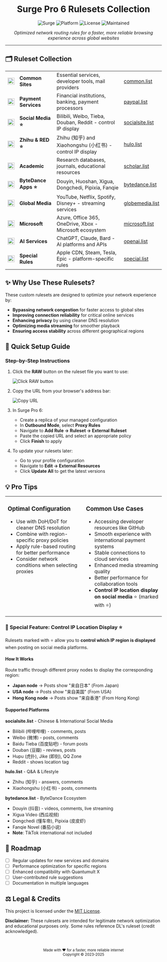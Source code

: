 <div align="center">

# Surge Pro 6 Rulesets Collection

</div>

<div align="center">

![Surge](https://img.shields.io/badge/Surge-Pro%206-4D9DE0?style=for-the-badge&logo=surge&logoColor=white)
![Platform](https://img.shields.io/badge/Platform-iOS%20%7C%20macOS-E87A90?style=for-the-badge&logo=apple&logoColor=white)
![License](https://img.shields.io/badge/License-MIT-92D293?style=for-the-badge&logo=opensourceinitiative&logoColor=white)
![Maintained](https://img.shields.io/badge/Maintained-Yes-F5C05A?style=for-the-badge&logo=github&logoColor=white)

</div>

<p align="center">
  <i>Optimized network routing rules for a faster, more reliable browsing experience across global websites</i>
</p>

<hr>

## 🗂️ Ruleset Collection

<table>
<tr>
  <td><img src="https://cdn-icons-png.flaticon.com/512/9458/9458326.png" width="22" align="center"></td>
  <td><b>Common Sites</b></td>
  <td>Essential services, developer tools, mail providers</td>
  <td><a href="https://raw.githubusercontent.com/yagami1997/Surgerulesets/main/common.list">common.list</a></td>
</tr>
<tr>
  <td><img src="https://cdn-icons-png.flaticon.com/512/2936/2936660.png" width="22" align="center"></td>
  <td><b>Payment Services</b></td>
  <td>Financial institutions, banking, payment processors</td>
  <td><a href="https://raw.githubusercontent.com/yagami1997/Surgerulesets/main/paypal.list">paypal.list</a></td>
</tr>
<tr>
  <td><img src="https://cdn-icons-png.flaticon.com/512/9073/9073032.png" width="22" align="center"></td>
  <td><b>Social Media ⭐</b></td>
  <td>Bilibili, Weibo, Tieba, Douban, Reddit - control IP display</td>
  <td><a href="https://raw.githubusercontent.com/yagami1997/Surgerulesets/main/socialsite.list">socialsite.list</a></td>
</tr>
<tr>
  <td><img src="https://cdn-icons-png.flaticon.com/512/5968/5968846.png" width="22" align="center"></td>
  <td><b>Zhihu & RED ⭐</b></td>
  <td>Zhihu (知乎) and Xiaohongshu (小红书) - control IP display</td>
  <td><a href="https://raw.githubusercontent.com/yagami1997/Surgerulesets/main/hulo.list">hulo.list</a></td>
</tr>
<tr>
  <td><img src="https://cdn-icons-png.flaticon.com/512/3330/3330314.png" width="22" align="center"></td>
  <td><b>Academic</b></td>
  <td>Research databases, journals, educational resources</td>
  <td><a href="https://raw.githubusercontent.com/yagami1997/Surgerulesets/main/scholar.list">scholar.list</a></td>
</tr>
<tr>
  <td><img src="https://cdn-icons-png.flaticon.com/512/3178/3178285.png" width="22" align="center"></td>
  <td><b>ByteDance Apps ⭐</b></td>
  <td>Douyin, Huoshan, Xigua, Dongchedi, Pipixia, Fanqie</td>
  <td><a href="https://raw.githubusercontent.com/yagami1997/Surgerulesets/main/bytedance.list">bytedance.list</a></td>
</tr>
<tr>
  <td><img src="https://cdn-icons-png.flaticon.com/512/888/888859.png" width="22" align="center"></td>
  <td><b>Global Media</b></td>
  <td>YouTube, Netflix, Spotify, Disney+ - streaming services</td>
  <td><a href="https://raw.githubusercontent.com/yagami1997/Surgerulesets/main/globemedia.list">globemedia.list</a></td>
</tr>
<tr>
  <td><img src="https://cdn-icons-png.flaticon.com/512/2504/2504929.png" width="22" align="center"></td>
  <td><b>Microsoft</b></td>
  <td>Azure, Office 365, OneDrive, Xbox - Microsoft ecosystem</td>
  <td><a href="https://raw.githubusercontent.com/yagami1997/Surgerulesets/main/microsoft.list">microsoft.list</a></td>
</tr>
<tr>
  <td><img src="https://cdn-icons-png.flaticon.com/512/5968/5968866.png" width="22" align="center"></td>
  <td><b>AI Services</b></td>
  <td>ChatGPT, Claude, Bard - AI platforms and APIs</td>
  <td><a href="https://raw.githubusercontent.com/yagami1997/Surgerulesets/main/openai.list">openai.list</a></td>
</tr>
<tr>
  <td><img src="https://cdn-icons-png.flaticon.com/512/2232/2232688.png" width="22" align="center"></td>
  <td><b>Special Rules</b></td>
  <td>Apple CDN, Steam, Tesla, Epic - platform-specific rules</td>
  <td><a href="https://raw.githubusercontent.com/yagami1997/Surgerulesets/main/special.list">special.list</a></td>
</tr>
</table>

## ✨ Why Use These Rulesets?

These custom rulesets are designed to optimize your network experience by:

- **Bypassing network congestion** for faster access to global sites
- **Improving connection reliability** for critical online services
- **Enhancing privacy** by using cleaner DNS resolution
- **Optimizing media streaming** for smoother playback
- **Ensuring access stability** across different geographical regions

## 🚀 Quick Setup Guide

### Step-by-Step Instructions

1. Click the **RAW** button on the ruleset file you want to use:

   ![Click RAW button](https://user-images.githubusercontent.com/7695407/172099104-a37bc55c-43a7-4b36-b172-75365c7be558.png)

2. Copy the URL from your browser's address bar:

   ![Copy URL](https://user-images.githubusercontent.com/7695407/172099581-683d27df-f6d2-44cd-b40b-b762c0043bcb.png)

3. In Surge Pro 6:
   - Create a replica of your managed configuration
   - In **Outbound Mode**, select **Proxy Rules**
   - Navigate to **Add Rule → Ruleset → External Ruleset**
   - Paste the copied URL and select an appropriate policy
   - Click **Finish** to apply

4. To update your rulesets later:
   - Go to your profile configuration
   - Navigate to **Edit → External Resources**
   - Click **Update All** to get the latest versions

## 💡 Pro Tips

<table>
<tr>
<td width="50%" valign="top">

### Optimal Configuration
- Use with DoH/DoT for cleaner DNS resolution
- Combine with region-specific proxy policies
- Apply rule-based routing for better performance
- Consider network conditions when selecting proxies

</td>
<td width="50%" valign="top">

### Common Use Cases
- Accessing developer resources like GitHub
- Smooth experience with international payment systems
- Stable connections to cloud services
- Enhanced media streaming quality
- Better performance for collaboration tools
- **Control IP location display on social media** ⭐ (marked with ⭐)

</td>
</tr>
</table>

### 🎯 Special Feature: Control IP Location Display ⭐

Rulesets marked with ⭐ allow you to **control which IP region is displayed** when posting on social media platforms.

#### How It Works
Route traffic through different proxy nodes to display the corresponding region:
- **Japan node** → Posts show "来自日本" (From Japan)
- **USA node** → Posts show "来自美国" (From USA)  
- **Hong Kong node** → Posts show "来自香港" (From Hong Kong)

#### Supported Platforms

**socialsite.list** - Chinese & International Social Media
- Bilibili (哔哩哔哩) - comments, posts
- Weibo (微博) - posts, comments
- Baidu Tieba (百度贴吧) - forum posts
- Douban (豆瓣) - reviews, posts
- Hupu (虎扑), Jike (即刻), QQ Zone
- Reddit - shows location tag

**hulo.list** - Q&A & Lifestyle
- Zhihu (知乎) - answers, comments
- Xiaohongshu (小红书) - posts, comments

**bytedance.list** - ByteDance Ecosystem
- Douyin (抖音) - videos, comments, live streaming
- Xigua Video (西瓜视频)
- Dongchedi (懂车帝), Pipixia (皮皮虾)
- Fanqie Novel (番茄小说)
- **Note**: TikTok international not included

## 🔮 Roadmap

- [ ] Regular updates for new services and domains
- [ ] Performance optimization for specific regions
- [ ] Enhanced compatibility with Quantumult X
- [ ] User-contributed rule suggestions
- [ ] Documentation in multiple languages

## ⚖️ Legal & Credits

This project is licensed under the [MIT License](LICENSE).

**Disclaimer:** These rulesets are intended for legitimate network optimization and educational purposes only. Some rules reference DL's ruleset (credit acknowledged).

<div align="center">
  <br>
  <p>
    <sub>Made with ❤️ for a faster, more reliable internet</sub>
    <br>
    <sub>Copyright © 2023-2025</sub>
  </p>
</div>
